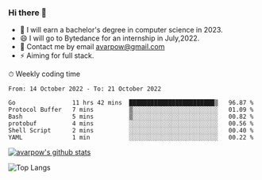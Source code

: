 ### Hi there 👋
<!--I have been a GitHub member for [![Years Badge](https://badges.pufler.dev/years/avarpow)](https://badges.pufler.dev)-->
- 🌱 I will earn a bachelor's degree in computer science in 2023.
- 😄 I will go to Bytedance for an internship in July,2022.
- 💬 Contact me by email avarpow@gmail.com
- ⚡ Aiming for full stack.

<!--💻 Coding Activity Logging

[![Commits Badge](https://badges.pufler.dev/commits/weekly/avarpow)](https://badges.pufler.dev)-->

⏱ Weekly coding time
<!--START_SECTION:waka-->

```text
From: 14 October 2022 - To: 21 October 2022

Go                11 hrs 42 mins  ████████████████████████▒   96.87 %
Protocol Buffer   7 mins          ▒░░░░░░░░░░░░░░░░░░░░░░░░   01.09 %
Bash              5 mins          ▒░░░░░░░░░░░░░░░░░░░░░░░░   00.82 %
protobuf          4 mins          ░░░░░░░░░░░░░░░░░░░░░░░░░   00.56 %
Shell Script      2 mins          ░░░░░░░░░░░░░░░░░░░░░░░░░   00.40 %
YAML              1 min           ░░░░░░░░░░░░░░░░░░░░░░░░░   00.22 %
```

<!--END_SECTION:waka-->

[![avarpow's github stats](https://github-readme-stats.vercel.app/api?username=avarpow&count_private=true&show_icons=true&hide=issues&hide_border=true)](https://github.com/anuraghazra/github-readme-stats)

![Top Langs](https://github-readme-stats.vercel.app/api/top-langs/?username=avarpow&layout=compact&hide_border=true) 
<!--[![avarpow's wakatime stats](https://github-readme-stats.vercel.app/api/wakatime?username=avarpow)](https://github.com/anuraghazra/github-readme-stats)-->
